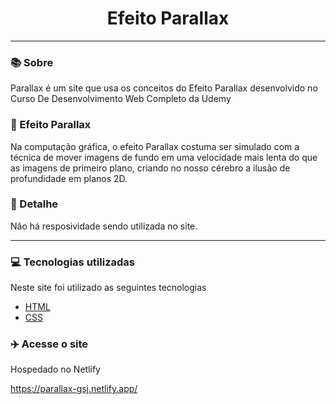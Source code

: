 <h1 align="center">Efeito Parallax</h1>

<hr>

### 📚 Sobre

Parallax é um site que usa os conceitos do Efeito Parallax desenvolvido no Curso De Desenvolvimento Web Completo da Udemy

### 🔧 Efeito Parallax

Na computação gráfica, o efeito Parallax costuma ser simulado com a técnica de mover imagens de fundo em uma velocidade mais lenta do que as imagens de primeiro plano, criando no nosso cérebro a ilusão de profundidade em planos 2D.

### 🎨 Detalhe

Não há resposividade sendo utilizada no site.

<hr>

### 💻 Tecnologias utilizadas

Neste site foi utilizado as seguintes tecnologias

- [HTML](https://www.w3schools.com/html/)
- [CSS](https://www.w3schools.com/css/)

### :airplane: Acesse o site

Hospedado no Netlify

https://parallax-gsj.netlify.app/
